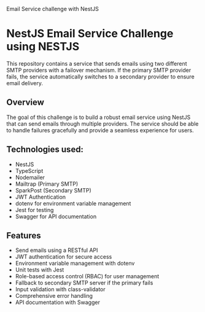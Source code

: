 Email Service challenge with NestJS

# NestJS Email Service Challenge using NESTJS

This repository contains a service that sends emails using two different SMTP providers with a failover mechanism.
If the primary SMTP provider fails, the service automatically switches to a secondary provider to ensure email delivery.

## Overview

The goal of this challenge is to build a robust email service using NestJS that can send emails
through multiple providers. The service should be able to handle failures gracefully and provide
a seamless experience for users.

## Technologies used:

- NestJS
- TypeScript
- Nodemailer
- Mailtrap (Primary SMTP)
- SparkPost (Secondary SMTP)
- JWT Authentication
- dotenv for environment variable management
- Jest for testing
- Swagger for API documentation

## Features

- Send emails using a RESTful API
- JWT authentication for secure access
- Environment variable management with dotenv
- Unit tests with Jest
- Role-based access control (RBAC) for user management
- Fallback to secondary SMTP server if the primary fails
- Input validation with class-validator
- Comprehensive error handling
- API documentation with Swagger